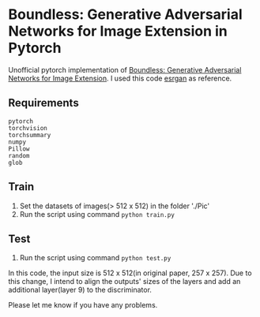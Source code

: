 # Boundless: Generative Adversarial Networks for Image Extension in Pytorch

Unofficial pytorch implementation of [Boundless: Generative Adversarial Networks for Image Extension](https://arxiv.org/abs/1908.07007).
I used this code [esrgan](https://github.com/eriklindernoren/PyTorch-GAN/tree/master/implementations/esrgan) as reference.

## Requirements

```
pytorch
torchvision
torchsummary
numpy
Pillow
random
glob
```

## Train
1. Set the datasets of images(> 512 x 512) in the folder './Pic'
2. Run the script using command ```python train.py```

## Test
1. Run the script using command ```python test.py```


In this code, the input size is 512 x 512(in original paper, 257 x 257).
Due to this change, I intend to align the outputs' sizes of the layers and add an additional layer(layer 9) to the discriminator.

Please let me know if you have any problems.
